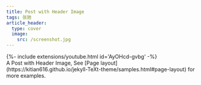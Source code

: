 ```yaml
---
title: Post with Header Image
tags: 张驰
article_header:
  type: cover
  image:
    src: /screenshot.jpg
---
```

<div>{%- include extensions/youtube.html id='AyOHcd-gvbg' -%}</div>
A Post with Header Image, See [Page layout](https://kitian616.github.io/jekyll-TeXt-theme/samples.html#page-layout) for more examples.

<!--more-->
